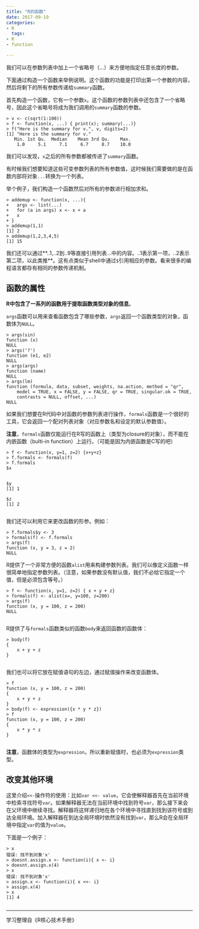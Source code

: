 ```yaml
---
title: "R的函数"
date: 2017-09-19
categories: 
- R
  tags:
- R
- function

---
```


我们可以在参数列表中加上一个省略号（...）来方便地指定任意长度的参数。

<!-- more -->

下面通过构造一个函数来举例说明。这个函数的功能是打印出第一个参数的内容，然后将剩下的所有参数传递给`summary`函数。

首先构造一个函数，它有一个参数`x`。这个函数的参数列表中还包含了一个省略号，因此这个省略号将成为我们调用的`summary`函数的参数。

```
> v <- c(sqrt(1:100))
> f <- function(x, ...) { print(x); summary(...)}
> f("Here is the summary for v.", v, digits=2)
[1] "Here is the summary for v."
   Min. 1st Qu.  Median    Mean 3rd Qu.    Max. 
    1.0     5.1     7.1     6.7     8.7    10.0 

```

我们可以发现，`x`之后的所有参数都被传进了`summary`函数。

有时候我们想要知道这些可变参数列表的所有参数值，这时候我们需要做的是在函数内部将对象`...`转换为一个列表。

举个例子，我们构造一个函数然后对所有的参数进行相加求和。

```
> addemup <- function(x, ...){
+   args <- list(...)
+   for (a in args) x <- x + a 
+   x
+ }
> addemup(1,1)
[1] 2
> addemup(1,2,3,4,5)
[1] 15

```

我们还可以通过**..1,..2到..9等直接引用列表...中的内容。..1表示第一项，..2表示第二项，以此类推**。这有点类似于shell中通过`$`引用相应的参数。看来很多的编程语言都存有相同的参数传递机制。

## 函数的属性

**R中包含了一系列的函数用于提取函数类型对象的信息**。

`args`函数可以用来查看函数包含了哪些参数，`args`返回一个函数类型的对象，函数体为`NULL`。

```
> args(sin)
function (x) 
NULL
> args('?')
function (e1, e2) 
NULL
> args(args)
function (name) 
NULL
> args(lm)
function (formula, data, subset, weights, na.action, method = "qr", 
    model = TRUE, x = FALSE, y = FALSE, qr = TRUE, singular.ok = TRUE, 
    contrasts = NULL, offset, ...) 
NULL

```

如果我们想要在R代码中对函数的参数列表进行操作，`formals`函数是一个很好的工具，它会返回一个配对列表对象（对应参数名和设定的默认参数值）。

**注意**，`formals`函数仅能运行在R写的函数上（类型为closure的对象），而不能在内嵌函数（bulti-in function）上运行。（可能是因为内嵌函数是C写的吧）

```
> f <- function(x, y=1, z=2) {x+y+z}
> f.formals <- formals(f)
> f.formals
$x


$y
[1] 1

$z
[1] 2


```

我们还可以利用它来更改函数的形参。例如：

```
> f.formals$y <- 3
> formals(f) <- f.formals
> args(f)
function (x, y = 3, z = 2) 
NULL

```

R提供了一个非常方便的函数`alist`用来构建参数列表。我们可以像定义函数一样很简单地指定参数列表。（注意，如果参数没有默认值，我们不必给它指定一个值，但是必须包含等号。）

```
> f <- function(x, y=1, z=2) { x + y + z}
> formals(f) <- alist(x=, y=100, z=200)
> args(f)
function (x, y = 100, z = 200) 
NULL


```

R提供了与`formals`函数类似的函数`body`来返回函数的函数体：

```
> body(f)
{
    x + y + z
}


```

我们也可以将它放在赋值语句的左边，通过赋值操作来改变函数体。

```
> f
function (x, y = 100, z = 200) 
{
    x + y + z
}
> body(f) <- expression({x * y * z})
> f
function (x, y = 100, z = 200) 
{
    x * y * z
}


```

**注意**，函数体的类型为`expression`，所以重新赋值时，也必须为`expression`类型。

## 改变其他环境

这里介绍`<<-`操作符的使用：比如`var <<- value`，它会使解释器首先在当前环境中检索寻找符号`var`。如果解释器无法在当前环境中找到符号`var`，那么接下来会在父环境中继续寻找。解释器将这样递归地在各个环境中寻找直到找到该符号或到达全局环境。加入解释器在到达全局环境时依然没有找到`var`，那么R会在全局环境中指定`var`的值为`value`。

下面是一个例子：

```
> x 
错误: 找不到对象'x'
> doesnt.assign.x <- function(i){ x <- i}
> doesnt.assign.x(4)
> x
错误: 找不到对象'x'
> assign.x <- function(i){ x <<- i}
> assign.x(4)
> x
[1] 4


```

------

学习整理自《R核心技术手册》